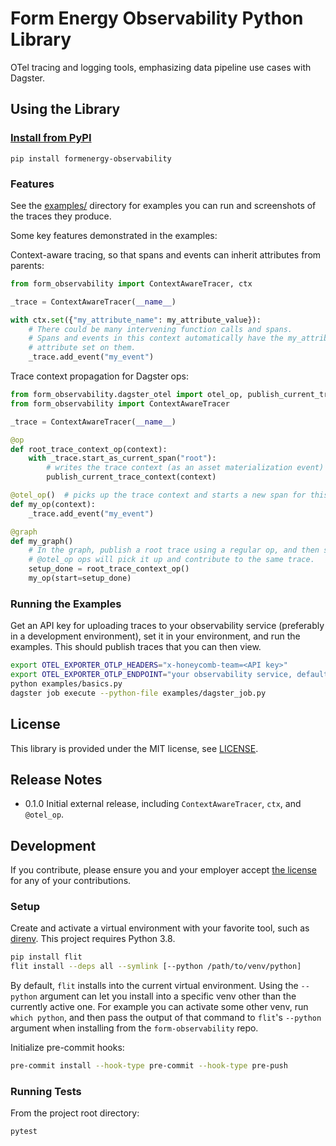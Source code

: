# Form Energy Observability Python Library

OTel tracing and logging tools, emphasizing data pipeline use cases with Dagster.

## Using the Library

### [Install from PyPI](https://pypi.org/project/formenergy-observability/)

`pip install formenergy-observability`

### Features

See the [examples/](examples/) directory for examples you can run and screenshots of the traces they produce.

Some key features demonstrated in the examples:

Context-aware tracing, so that spans and events can inherit attributes from parents:

```py
from form_observability import ContextAwareTracer, ctx

_trace = ContextAwareTracer(__name__)

with ctx.set({"my_attribute_name": my_attribute_value}):
    # There could be many intervening function calls and spans.
    # Spans and events in this context automatically have the my_attribute_name
    # attribute set on them.
    _trace.add_event("my_event")
```

Trace context propagation for Dagster ops:

```py
from form_observability.dagster_otel import otel_op, publish_current_trace_context
from form_observability import ContextAwareTracer

_trace = ContextAwareTracer(__name__)

@op
def root_trace_context_op(context):
    with _trace.start_as_current_span("root"):
        # writes the trace context (as an asset materialization event) for later ops
        publish_current_trace_context(context)

@otel_op()  # picks up the trace context and starts a new span for this op
def my_op(context):
    _trace.add_event("my_event")

@graph
def my_graph()
    # In the graph, publish a root trace using a regular op, and then subsequent
    # @otel_op ops will pick it up and contribute to the same trace.
    setup_done = root_trace_context_op()
    my_op(start=setup_done)
```

### Running the Examples

Get an API key for uploading traces to your observability service (preferably in a development environment), set it in your environment, and run the examples. This should publish traces that you can then view.

```bash
export OTEL_EXPORTER_OTLP_HEADERS="x-honeycomb-team=<API key>"
export OTEL_EXPORTER_OTLP_ENDPOINT="your observability service, defaults to Honeycomb"
python examples/basics.py
dagster job execute --python-file examples/dagster_job.py
```

## License

This library is provided under the MIT license, see [LICENSE](LICENSE).

## Release Notes

*   0.1.0 Initial external release, including `ContextAwareTracer`, `ctx`, and `@otel_op`.

## Development

If you contribute, please ensure you and your employer accept [the license](LICENSE) for any of your contributions.

### Setup

Create and activate a virtual environment with your favorite tool, such as [direnv](https://github.com/direnv/direnv/wiki/Python). This project requires Python 3.8.

```bash
pip install flit
flit install --deps all --symlink [--python /path/to/venv/python]
```

By default, `flit` installs into the current virtual environment. Using the `--python` argument can let you install into a specific venv other than the currently active one. For example you can activate some other venv, run `which python`, and then pass the output of that command to `flit`'s `--python` argument when installing from the `form-observability` repo.

Initialize pre-commit hooks:

```bash
pre-commit install --hook-type pre-commit --hook-type pre-push
```

### Running Tests

From the project root directory:

```bash
pytest
```
